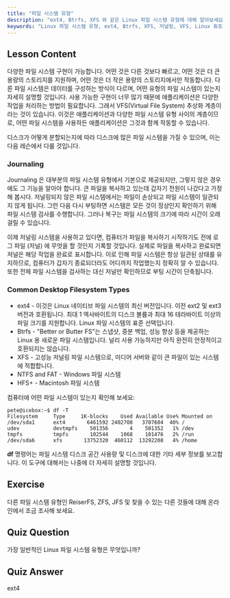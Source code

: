```yaml
---
title: "파일 시스템 유형"
description: "ext4, Btrfs, XFS 와 같은 Linux 파일 시스템 유형에 대해 알아보세요. 일관된 데이터 유지를 위한 저널링 및 VFS 를 이해합니다. 이 초보자 가이드에서 일반적인 Linux 파일 시스템을 탐색합니다."
keywords: "Linux 파일 시스템 유형, ext4, Btrfs, XFS, 저널링, VFS, Linux 튜토리얼, 초보자 가이드"
---
```


## Lesson Content

다양한 파일 시스템 구현이 가능합니다. 어떤 것은 다른 것보다 빠르고, 어떤 것은 더 큰 용량의 스토리지를 지원하며, 어떤 것은 더 작은 용량의 스토리지에서만 작동합니다. 다른 파일 시스템은 데이터를 구성하는 방식이 다르며, 어떤 유형의 파일 시스템이 있는지 자세히 설명할 것입니다. 사용 가능한 구현이 너무 많기 때문에 애플리케이션은 다양한 작업을 처리하는 방법이 필요합니다. 그래서 VFS(Virtual File System) 추상화 계층이라는 것이 있습니다. 이것은 애플리케이션과 다양한 파일 시스템 유형 사이의 계층이므로, 어떤 파일 시스템을 사용하든 애플리케이션은 그것과 함께 작동할 수 있습니다.

디스크가 어떻게 분할되는지에 따라 디스크에 많은 파일 시스템을 가질 수 있으며, 이는 다음 레슨에서 다룰 것입니다.

### Journaling

Journaling 은 대부분의 파일 시스템 유형에서 기본으로 제공되지만, 그렇지 않은 경우에도 그 기능을 알아야 합니다. 큰 파일을 복사하고 있는데 갑자기 전원이 나갔다고 가정해 봅시다. 저널링되지 않은 파일 시스템에서는 파일이 손상되고 파일 시스템이 일관되지 않게 됩니다. 그런 다음 다시 부팅하면 시스템은 모든 것이 정상인지 확인하기 위해 파일 시스템 검사를 수행합니다. 그러나 복구는 파일 시스템의 크기에 따라 시간이 오래 걸릴 수 있습니다.

이제 저널링 시스템을 사용하고 있다면, 컴퓨터가 파일을 복사하기 시작하기도 전에 로그 파일 (저널) 에 무엇을 할 것인지 기록할 것입니다. 실제로 파일을 복사하고 완료되면 저널은 해당 작업을 완료로 표시합니다. 이로 인해 파일 시스템은 항상 일관된 상태를 유지하므로, 컴퓨터가 갑자기 종료되더라도 어디까지 작업했는지 정확히 알 수 있습니다. 또한 전체 파일 시스템을 검사하는 대신 저널만 확인하므로 부팅 시간이 단축됩니다.

### Common Desktop Filesystem Types

- ext4 - 이것은 Linux 네이티브 파일 시스템의 최신 버전입니다. 이전 ext2 및 ext3 버전과 호환됩니다. 최대 1 엑사바이트의 디스크 볼륨과 최대 16 테라바이트 이상의 파일 크기를 지원합니다. Linux 파일 시스템의 표준 선택입니다.
- Btrfs - "Better or Butter FS"는 스냅샷, 증분 백업, 성능 향상 등을 제공하는 Linux 용 새로운 파일 시스템입니다. 널리 사용 가능하지만 아직 완전히 안정적이고 호환되지는 않습니다.
- XFS - 고성능 저널링 파일 시스템으로, 미디어 서버와 같이 큰 파일이 있는 시스템에 적합합니다.
- NTFS and FAT - Windows 파일 시스템
- HFS+ - Macintosh 파일 시스템

컴퓨터에 어떤 파일 시스템이 있는지 확인해 보세요:

```plaintext
pete@icebox:~$ df -T
Filesystem     Type     1K-blocks    Used Available Use% Mounted on
/dev/sda1      ext4       6461592 2402708   3707604  40% /
udev           devtmpfs    501356       4    501352   1% /dev
tmpfs          tmpfs       102544    1068    101476   2% /run
/dev/sda6      xfs       13752320  460112  13292208   4% /home
```

**df** 명령어는 파일 시스템 디스크 공간 사용량 및 디스크에 대한 기타 세부 정보를 보고합니다. 이 도구에 대해서는 나중에 더 자세히 설명할 것입니다.

## Exercise

다른 파일 시스템 유형인 ReiserFS, ZFS, JFS 및 찾을 수 있는 다른 것들에 대해 온라인에서 조금 조사해 보세요.

## Quiz Question

가장 일반적인 Linux 파일 시스템 유형은 무엇입니까?

## Quiz Answer

ext4
